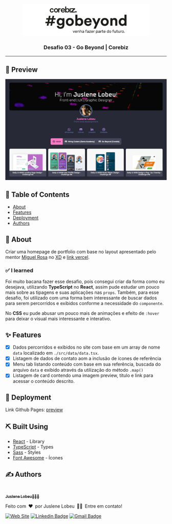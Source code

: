 <p align="center">
 <img src="https://github.com/juslenelobeu/corebiz-gobeyond-desafio-02/raw/master/assets/images/logo-gobeyond.png" width="400" alt="Project logo">
</p>

<h3 align="center">Desafio 03 - Go Beyond | Corebiz</h3>

---

## 👀 Preview
![Screenshot desktop](./screenshot.jpeg)

## 📝 Table of Contents

- [About](#about)
- [Features](#features)
- [Deployment](#deployment)
- [Authors](#authors)

## 🧐 About <a name = "about"></a>

Criar uma homepage de portfolio com base no layout apresentado pelo mentor [Miguel Rosa](https://github.com/miguel-rosa) no [XD](https://xd.adobe.com/view/37061811-e3ad-4675-8ef5-d94bd7f2d4d6-6255/screen/e7c84a8a-2e81-45fd-91bd-1688c5be908b/specs/) e [link vercel](https://gobeyond.vercel.app/).


### ✅ I learned

Foi muito bacana fazer esse desafio, pois consegui criar da forma como eu desejava, utilizando **TypeScript** no **React**, assim pude estudar um pouco mais sobre as tipagens e suas aplicações nas `props`. Também, para esse desafio, foi utilizado com uma forma bem interessante de buscar dados para serem percorridos e exibidos conforme a necessidade do `componente`.

No **CSS** eu pude abusar um pouco mais de animações e efeito de `:hover` para deixar o visual mais interessante e interativo.

## ✨ Features <a name = "features"></a>

- [x] Dados percorridos e exibidos no site com base em um array de nome `data` localizado em `./src/data/data.tsx`.
- [x] Listagem de dados de contato aom a inclusão de ícones de referência 
- [x] Menu tab listando conteúdo com base em sua referência, buscada do arquivo `data` e exibido através da utilização do método `.map()`
- [x] Listagem de card contendo uma imagem preview, título e link para acessar o conteúdo descrito.

## 🚀 Deployment <a name = "deployment"></a>

Link Github Pages: [preview](https://juslenelobeu.github.io/corebiz-gobeyond-desafio-02/)

## ⛏️ Built Using <a name = "built_using"></a>

- [React](https://pt-br.reactjs.org/) - Library
- [TypeScript](https://www.typescriptlang.org/pt/) - Types
- [Sass](https://sass-lang.com/) - Styles
- [Font Awesome](https://fontawesome.com/) - Ícones

## ✍️ Authors <a name = "authors"></a>
<a href="https://juslenelobeudesigner.com.br/">
  <img style="border-radius: 50%;" src="https://avatars.githubusercontent.com/u/28795411?v=4" width="100px" alt=""/>
  <br />
  <sub><b>Juslene Lobeu</b>👩🏻‍💻</sub>
</a>

Feito com&ensp;❤️&ensp;por Juslene Lobeu&ensp;👋🏽&ensp;Entre em contato!

[![Web Site](https://img.shields.io/badge/-Juslene%20Lobeu-purple?style=flat-square&logo=Web&logoColor=white&link=https://juslenelobeudesigner.com.br/)](https://juslenelobeudesigner.com.br/) 
[![Linkedin Badge](https://img.shields.io/badge/-Juslene%20Lobeu-blue?style=flat-square&logo=Linkedin&logoColor=white&link=https://www.linkedin.com/in/juslenelobeu/)](https://www.linkedin.com/in/kjuslenelobeu/) 
[![Gmail Badge](https://img.shields.io/badge/-juslenelobeu@gmail.com-c14438?style=flat-square&logo=Gmail&logoColor=white&link=mailto:juslenelobeu@gmail.com)](mailto:juslenelobeu@gmail.com)
